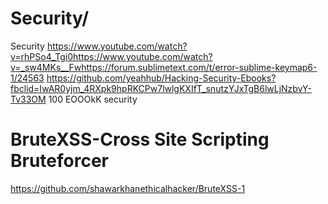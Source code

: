 # Security/
Security
https://www.youtube.com/watch?v=rhPSo4_Tgi0https://www.youtube.com/watch?v=_sw4MKs__Fwhttps://forum.sublimetext.com/t/error-sublime-keymap6-1/24563
https://github.com/yeahhub/Hacking-Security-Ebooks?fbclid=IwAR0yjm_4RXpk9hpRKCPw7lwlgKXIfT_snutzYJxTgB6lwLjNzbvY-Tv33OM
100 EOOOkK security
# BruteXSS-Cross Site Scripting Bruteforcer
https://github.com/shawarkhanethicalhacker/BruteXSS-1
